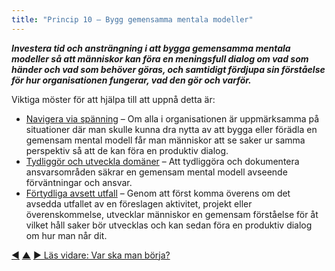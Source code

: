 ```yaml
---
title: "Princip 10 – Bygg gemensamma mentala modeller"
---
```




**_Investera tid och ansträngning i att bygga gemensamma mentala modeller så att människor kan föra en meningsfull dialog om vad som händer och vad som behöver göras, och samtidigt fördjupa sin förståelse för hur organisationen fungerar, vad den gör och varför._**

Viktiga möster för att hjälpa till att uppnå detta är:

-   [Navigera via spänning](navigate-via-tension.html) – Om alla i organisationen är uppmärksamma på situationer där man skulle kunna dra nytta av att bygga eller förädla en gemensam mental modell får man människor att se saker ur samma perspektiv så att de kan föra en produktiv dialog.
-   [Tydliggör och utveckla domäner](clarify-and-develop-domains.html) – Att tydliggöra och dokumentera ansvarsområden säkrar en gemensam mental modell avseende förväntningar och ansvar.
-   [Förtydliga avsett utfall](clarify-intended-outcome.html) – Genom att först komma överens om det avsedda utfallet av en föreslagen aktivitet, projekt eller överenskommelse, utvecklar människor en gemensam förståelse för åt vilket håll saker bör utvecklas och kan sedan föra en produktiv dialog om hur man når dit.


<div class="bottom-nav">
<a href="develop-culture.html" title="Tillbaka till: Princip 9 – Utveckla kulturen medvetet">◀</a> <a href="transformation.html" title="Upp: Tre principer för transformation">▲</a> <a href="where-to-start.html" title="Läs vidare: Var ska man börja?">▶ Läs vidare: Var ska man börja?</a>
</div>


<script type="text/javascript">
Mousetrap.bind('g n', function() {
    window.location.href = 'where-to-start.html';
    return false;
});
</script>

